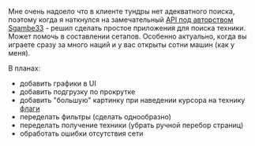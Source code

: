 Мне очень надоело что в клиенте тундры нет адекватного поиска, поэтому когда я наткнулся на замечательный [API под авторством Sgambe33](https://github.com/Sgambe33/WarThunder-Vehicles-API?tab=readme-ov-file) - решил сделать простое приложения для поиска техники.
Может помочь в составлении сетапов. Особенно актуально, когда вы играете сразу за много наций и у вас открыты сотни машин (как у меня).

В планах:
- добавить графики в UI
- добавить подгрузку по прокрутке
- добавить "большую" картинку при наведении курсора на технику [флаги](https://github.com/gszabi99/War-Thunder-Datamine/tree/master/images.vromfs.bin_u/images/flags/unit_tooltip)
- переделать фильтры (сделать однообразно)
- переделать получение техники (убрать ручной перебор страниц)
- обработать ошибки отсутствия сети
